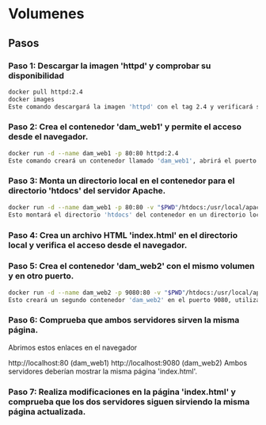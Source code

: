# Volumenes
## Pasos

### Paso 1: Descargar la imagen 'httpd' y comprobar su disponibilidad

```bash
docker pull httpd:2.4
docker images
Este comando descargará la imagen 'httpd' con el tag 2.4 y verificará si existe en el sistema
```
### Paso 2: Crea el contenedor 'dam_web1' y permite el acceso desde el navegador.
```bash
docker run -d --name dam_web1 -p 80:80 httpd:2.4
Este comando creará un contenedor llamado 'dam_web1', abrirá el puerto 80 en el contenedor y permitirá el acceso desde el navegador.
```
### Paso 3: Monta un directorio local en el contenedor para el directorio 'htdocs' del servidor Apache.
```bash
docker run -d --name dam_web1 -p 80:80 -v "$PWD"/htdocs:/usr/local/apache2/htdocs/ httpd:2.4
Esto montará el directorio 'htdocs' del contenedor en un directorio local de tu elección.
```
### Paso 4: Crea un archivo HTML 'index.html' en el directorio local y verifica el acceso desde el navegador.
### Paso 5: Crea el contenedor 'dam_web2' con el mismo volumen y en otro puerto.
```bash
docker run -d --name dam_web2 -p 9080:80 -v "$PWD"/htdocs:/usr/local/apache2/htdocs/ httpd:2.4
Esto creará un segundo contenedor 'dam_web2' en el puerto 9080, utilizando el mismo volumen que 'dam_web1'.
```
### Paso 6: Comprueba que ambos servidores sirven la misma página.
Abrimos estos enlaces en el navegador

http://localhost:80 (dam_web1)
http://localhost:9080 (dam_web2)
Ambos servidores deberían mostrar la misma página 'index.html'.

### Paso 7: Realiza modificaciones en la página 'index.html' y comprueba que los dos servidores siguen sirviendo la misma página actualizada.
